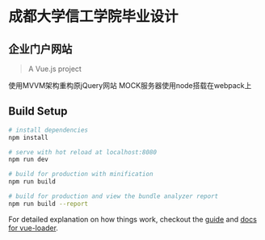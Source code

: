 # 成都大学信工学院毕业设计
## 企业门户网站

> A Vue.js project

使用MVVM架构重构原jQuery网站
MOCK服务器使用node搭载在webpack上

## Build Setup

``` bash
# install dependencies
npm install

# serve with hot reload at localhost:8080
npm run dev

# build for production with minification
npm run build

# build for production and view the bundle analyzer report
npm run build --report
```

For detailed explanation on how things work, checkout the [guide](http://vuejs-templates.github.io/webpack/) and [docs for vue-loader](http://vuejs.github.io/vue-loader).
